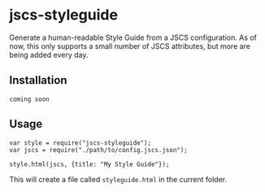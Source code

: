# jscs-styleguide
Generate a human-readable Style Guide from a JSCS configuration. As of now, this only supports a small number of JSCS attributes, but more are being added every day. 

## Installation

    coming soon

## Usage

    var style = require("jscs-styleguide");
    var jscs = require("./path/to/config.jscs.json");

    style.html(jscs, {title: "My Style Guide"});

This will create a file called `styleguide.html` in the current folder.
